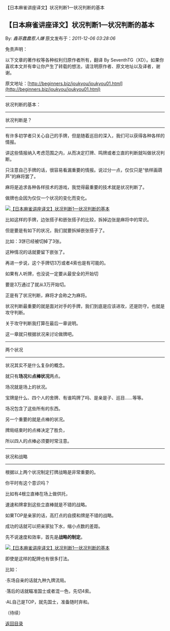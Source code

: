 【日本麻雀讲座译文】状况判断1—状况判断的基本
## 【日本麻雀讲座译文】状况判断1—状况判断的基本

By: *鑫哥蠢蠢惹人嫌* 原文发布于：*2011-12-06 03:28:06*

免责声明：

以下文章的著作权等各种权利归原作者所有，翻译 By
SeventhTG（XD）。如果你喜欢本文并有幸让你产生了转载的想法，请注明原作者、原文地址以及译者，谢谢。

原文地址：[http://beginners.biz/joukyou/joukyou01.html](http://beginners.biz/joukyou/joukyou01.html)

------------------------------------------------------------------------------------
状况判断的基本：

 

------------------------------------------------------------------------------------

状况判断是？

------------------------------------------------------------------------------------

有许多初学者只关心自己的手牌，但是随着巡目的深入，我们可以获得各种各样的情报。

讲这些情报纳入考虑范围之内，从而决定打牌、鸣牌或者立直的判断就叫做状况判断。

 

只注意自己手牌的话，很容易看漏重要的情报。说过分一点，仅仅只是“依样画葫芦”的麻将罢了。

麻将是追求各种各样技术的游戏，我觉得最重要的技术就是状况判断了。

 

做牌也会因为仅仅一个状况的变化而变化。

[![【日本麻雀讲座译文】状况判断1&mdash;状况判断的基本](http://s7.sinaimg.cn/middle/7f78b76fhb35d9b923416&amp;690)](http://photo.blog.sina.com.cn/showpic.html#blogid=7f78b76f01010sp7&url=http://s7.sinaimg.cn/orignal/7f78b76fhb35d9b923416)

比如这样的手牌，边张搭子和嵌张搭子的比较，拆掉边张是麻将中的常识。

但是要是有如下的状况，我们就要拆掉嵌张搭子了。

比如：3饼已经被切掉了3张。

这种情况的话就要留下嵌张了。

再进一步说，这个手牌切3万或者4索也是有可能的。

 

如果有人听牌，也没说一定要从最安全的开始切

要是3万通过了就从3万开始切。

正是有了状况判断，麻将才会称之为麻将。

 

状况判断最重要的就是面对对手的手牌，我们到底是应该进攻，还是防守。也就是攻守判断。

关于攻守判断我打算在最后一章说明。

这一章就只根据状况来讨论做牌吧。

 

------------------------------------------------------------------------------------

两个状况

------------------------------------------------------------------------------------

状况其实不是什么复杂的概念。

就只有**场况**和**点棒状况**两点。

 

场况就是场上的状况。

宝牌是什么、四个人的舍牌、有谁鸣牌了吗、是亲是子、巡目……等等。

场况包含了这些所有的东西。

 

另一个重要的就是点棒的状况。

牌局结束时的点棒决定了胜负，

所以四人的点棒必须要时常注意。

 

------------------------------------------------------------------------------------

状况和战略

------------------------------------------------------------------------------------

根据以上两个状况制定打牌战略是非常重要的。

你平时有这个意识吗？

 

比如有4根立直棒在场上做供托，

速速和牌拿到这些立直棒就是不错的战略。

 

如果TOP是亲家的话，高打点的自摸和牌是不错的战略。

成功的话就可以把亲家扯下水，缩小点数的差距。

 

先不说速度和效率，首先是**战略的制定**。

[![【日本麻雀讲座译文】状况判断1&mdash;状况判断的基本](http://s14.sinaimg.cn/middle/7f78b76fhb35ded7e84fd&amp;690)](http://photo.blog.sina.com.cn/showpic.html#blogid=7f78b76f01010sp7&url=http://s14.sinaimg.cn/orignal/7f78b76fhb35ded7e84fd)

即使是这样的配牌也有很多打法。

比如：

·东场自亲的话就九种九牌流局。

·落后的话就瞄准国士或者混一色，先切4索。

·AL自己是TOP，就先国士，准备随时弃和。

 

 

 

 

（待续）

[返回目录](index.html)
